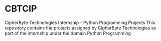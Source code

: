 # CBTCIP
CipherByte Technologies Internship - Python Programming Projects
This repository contains the projects assigned by CipherByte Technologies as part of the internship under the domain Python Programming

